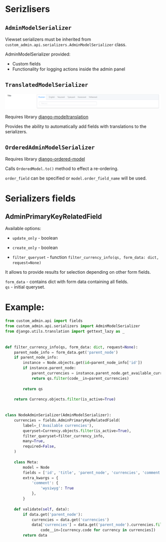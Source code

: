 # Serizlisers

## `AdminModelSerializer`

Viewset serializers must be inherited from `custom_admin.api.serializers.AdminModelSerializer` class.

AdminModelSerializer provided:

- Custom fields
- Functionality for logging actions inside the admin panel

## `TranslatedModelSerializer`

![translations](images/translations.png)

Requires library [django-modeltranslation](https://pypi.org/project/django-modeltranslation/)

Provides the ability to automatically add fields with translations to the serializers.

## `OrderedAdminModelSerializer`

Requires library [django-ordered-model](https://pypi.org/project/django-ordered-model/)

Calls `OrderedModel.to()` method to effect a re-ordering.

`order_field` can be specified or `model.order_field_name` will be used.

# Serializers fields

## AdminPrimaryKeyRelatedField

Available options:

- `update_only` - boolean

- `create_only` - boolean

- `filter_queryset` - function `filter_currency_info(qs, form_data: dict, request=None)`

It allows to provide results for selection depending on other form fields.

`form_data` - contains dict with form data containing all fields.\
`qs` - initial queryset.


# Example:

```python
from custom_admin.api import fields
from custom_admin.api.serializers import AdminModelSerializer
from django.utils.translation import gettext_lazy as _


def filter_currency_info(qs, form_data: dict, request=None):
    parent_node_info = form_data.get('parent_node')
    if parent_node_info:
        instance = Node.objects.get(id=parent_node_info['id'])
        if instance.parent_node:
            parent_currencies = instance.parent_node.get_available_currencies()
            return qs.filter(code__in=parent_currencies)

        return qs

    return Currency.objects.filter(is_active=True)


class NodeAdminSerializer(AdminModelSerializer):
    currencies = fields.AdminPrimaryKeyRelatedField(
        label=_('Available currencies'),
        queryset=Currency.objects.filter(is_active=True),
        filter_queryset=filter_currency_info,
        many=True,
        required=False,
    )

    class Meta:
        model = Node
        fields = ['id', 'title', 'parent_node', 'currencies', 'comment']
        extra_kwargs = {
            'comment': {
                'wysiwyg': True
            },
        }

    def validate(self, data):
        if data.get('parent_node'):
            currencies = data.get('currencies')
            data['currencies'] = data.get('parent_node').currencies.filter(
                code__in=[currency.code for currency in currencies])
        return data
```
